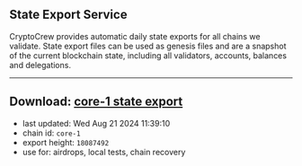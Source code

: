 ## State Export Service
CryptoCrew provides automatic daily state exports for all chains we validate. State export files can be used as genesis files and are a snapshot of the current blockchain state, including all validators, accounts, balances and delegations.

---
**Download: [core-1 state export](https://dl-eu2.ccvalidators.com/SERVICE/persistence/core-1_export_18087492.json)**
---

- last updated: Wed Aug 21 2024 11:39:10
- chain id: `core-1`
- export height: `18087492`
- use for: airdrops, local tests, chain recovery
